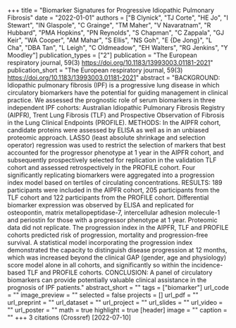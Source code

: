 +++
title = "Biomarker Signatures for Progressive Idiopathic Pulmonary Fibrosis"
date = "2022-01-01"
authors = ["B Clynick", "TJ Corte", "HE Jo", "I Stewart", "IN Glaspole", "C Grainge", "TM Maher", "V Navaratnam", "R Hubbard", "PMA Hopkins", "PN Reynolds", "S Chapman", "C Zappala", "GJ Keir", "WA Cooper", "AM Mahar", "S Ellis", "NS Goh", "E {De Jong}", "L Cha", "DBA Tan", "L Leigh", "C Oldmeadow", "EH Walters", "RG Jenkins", "Y Moodley"]
publication_types = ["2"]
publication = "The European respiratory journal, 59(3) https://doi.org/10.1183/13993003.01181-2021"
publication_short = "The European respiratory journal, 59(3) https://doi.org/10.1183/13993003.01181-2021"
abstract = "BACKGROUND: Idiopathic pulmonary fibrosis (IPF) is a progressive lung disease in which circulatory biomarkers have the potential for guiding management in clinical practice. We assessed the prognostic role of serum biomarkers in three independent IPF cohorts: Australian Idiopathic Pulmonary Fibrosis Registry (AIPFR), Trent Lung Fibrosis (TLF) and Prospective Observation of Fibrosis in the Lung Clinical Endpoints (PROFILE). METHODS: In the AIPFR cohort, candidate proteins were assessed by ELISA as well as in an unbiased proteomic approach. LASSO (least absolute shrinkage and selection operator) regression was used to restrict the selection of markers that best accounted for the progressor phenotype at 1 year in the AIPFR cohort, and subsequently prospectively selected for replication in the validation TLF cohort and assessed retrospectively in the PROFILE cohort. Four significantly replicating biomarkers were aggregated into a progression index model based on tertiles of circulating concentrations. RESULTS: 189 participants were included in the AIPFR cohort, 205 participants from the TLF cohort and 122 participants from the PROFILE cohort. Differential biomarker expression was observed by ELISA and replicated for osteopontin, matrix metallopeptidase-7, intercellular adhesion molecule-1 and periostin for those with a progressor phenotype at 1 year. Proteomic data did not replicate. The progression index in the AIPFR, TLF and PROFILE cohorts predicted risk of progression, mortality and progression-free survival. A statistical model incorporating the progression index demonstrated the capacity to distinguish disease progression at 12 months, which was increased beyond the clinical GAP (gender, age and physiology) score model alone in all cohorts, and significantly so within the incidence-based TLF and PROFILE cohorts. CONCLUSION: A panel of circulatory biomarkers can provide potentially valuable clinical assistance in the prognosis of IPF patients."
abstract_short = ""
tags = ["biomarker"]
url_code = ""
image_preview = ""
selected = false
projects = []
url_pdf = ""
url_preprint = ""
url_dataset = ""
url_project = ""
url_slides = ""
url_video = ""
url_poster = ""
math = true
highlight = true
[header]
image = ""
caption = ""
+++
3 citations (Crossref) [2022-07-10]

